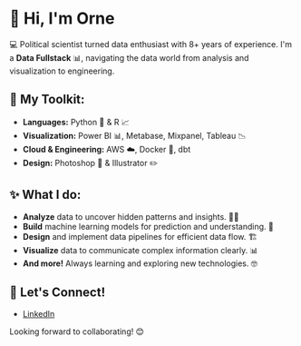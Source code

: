 # 👋  Hi, I'm Orne

💻 Political scientist turned data enthusiast with 8+ years of experience. I'm a **Data Fullstack** 📊, navigating the data world from analysis and visualization to engineering.

## 🚀 My Toolkit:

* **Languages:** Python 🐍 & R 📈
* **Visualization:** Power BI 📊, Metabase, Mixpanel, Tableau 📉
* **Cloud & Engineering:** AWS ☁️, Docker 🐳, dbt
* **Design:** Photoshop 🎨 & Illustrator ✏️

## ✨ What I do:

* **Analyze** data to uncover hidden patterns and insights. 🕵️‍♀️
* **Build** machine learning models for prediction and understanding. 🤖
* **Design** and implement data pipelines for efficient data flow. 🏗️
* **Visualize** data to communicate complex information clearly. 📊
* **And more!**  Always learning and exploring new technologies. 🤓

## 🔗 Let's Connect!

* [LinkedIn](https://www.linkedin.com/in/ornella-novino-a4632099/)

Looking forward to collaborating! 😊